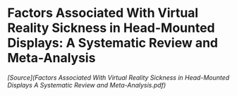 # Factors Associated With Virtual Reality Sickness in Head-Mounted Displays: A Systematic Review and Meta-Analysis
*[Source](Factors Associated With Virtual Reality Sickness in Head-Mounted Displays A Systematic Review and Meta-Analysis.pdf)*

